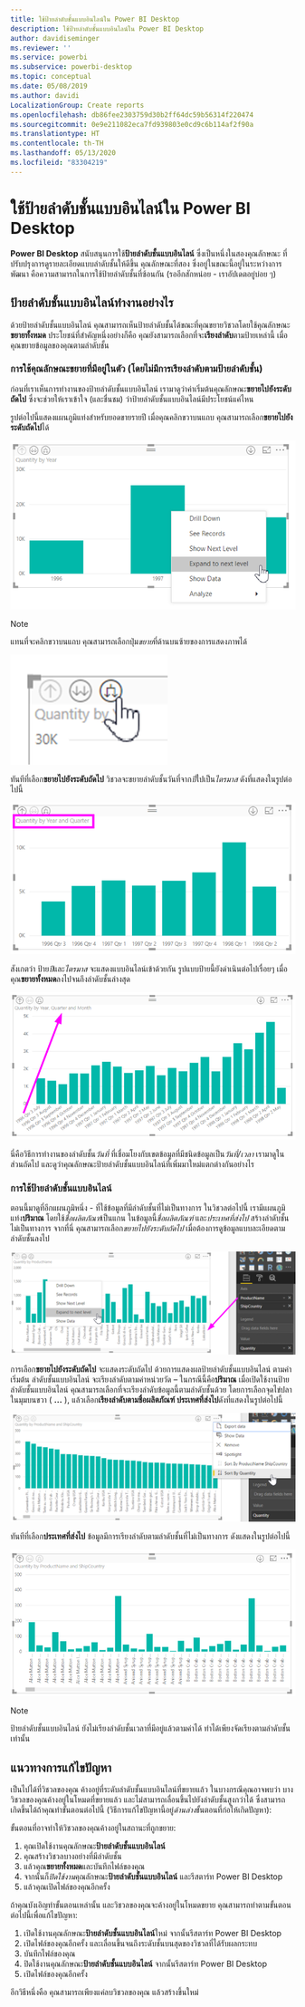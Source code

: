 ```yaml
---
title: ใช้ป้ายลำดับชั้นแบบอินไลน์ใน Power BI Desktop
description: ใช้ป้ายลำดับชั้นแบบอินไลน์ใน Power BI Desktop
author: davidiseminger
ms.reviewer: ''
ms.service: powerbi
ms.subservice: powerbi-desktop
ms.topic: conceptual
ms.date: 05/08/2019
ms.author: davidi
LocalizationGroup: Create reports
ms.openlocfilehash: db86fee2303759d30b2ff64dc59b56314f220474
ms.sourcegitcommit: 0e9e211082eca7fd939803e0cd9c6b114af2f90a
ms.translationtype: HT
ms.contentlocale: th-TH
ms.lasthandoff: 05/13/2020
ms.locfileid: "83304219"
---
```

# <a name="use-inline-hierarchy-labels-in-power-bi-desktop"></a>ใช้ป้ายลำดับชั้นแบบอินไลน์ใน Power BI Desktop
**Power BI Desktop** สนับสนุนการใช้**ป้ายลำดับชั้นแบบอินไลน์** ซึ่งเป็นหนึ่งในสองคุณลักษณะ ที่ปรับปรุงการดูรายละเอียดแบบลำดับชั้นให้ดีขึ้น คุณลักษณะที่สอง ซึ่งอยู่ในขณะนี้อยู่ในระหว่างการพัฒนา คือความสามารถในการใช้ป้ายลำดับชั้นที่ซ้อนกัน (รออีกสักหน่อย - เราอัปเดตอยู่บ่อย ๆ)   

## <a name="how-inline-hierarchy-labels-work"></a>ป้ายลำดับชั้นแบบอินไลน์ทำงานอย่างไร
ด้วยป้ายลำดับชั้นแบบอินไลน์ คุณสามารถเห็นป้ายลำดับชั้นได้ขณะที่คุณขยายวิชวลโดยใช้คุณลักษณะ**ขยายทั้งหมด** ประโยชน์ที่สำคัญหนึ่งอย่างก็คือ คุณยังสามารถเลือกที่จะ**เรียงลำดับ**ตามป้ายเหล่านี้ เมื่อคุณขยายข้อมูลของคุณตามลำดับชั้น

### <a name="using-the-built-in-expand-feature-without-sorting-by-hierarchy-labels"></a>การใช้คุณลักษณะขยายที่มีอยู่ในตัว (โดยไม่มีการเรียงลำดับตามป้ายลำดับชั้น)
ก่อนที่เราเห็นการทำงานของป้ายลำดับชั้นแบบอินไลน์ เรามาดูว่าค่าเริ่มต้นคุณลักษณะ**ขยายไปยังระดับถัดไป** ซึ่งจะช่วยให้เราเข้าใจ (และชื่นชม) ว่าป้ายลำดับชั้นแบบอินไลน์มีประโยชน์แค่ไหน

รูปต่อไปนี้แสดงแผนภูมิแท่งสำหรับยอดขายรายปี เมื่อคุณคลิกขวาบนแถบ คุณสามารถเลือก**ขยายไปยังระดับถัดไป**ได้

![ขยายเมนูบริบท](media/desktop-inline-hierarchy-labels/desktop-inline-hierarchy-labels-menu.png)

> [!NOTE]
> แทนที่จะคลิกขวาบนแถบ คุณสามารถเลือกปุ่ม*ขยาย*ที่ด้านบนซ้ายของการแสดงภาพได้

  ![ปุ่มขยาย](media/desktop-inline-hierarchy-labels/desktop-inline-hierarchy-labels-expand-button-finger.png)


ทันทีที่เลือก**ขยายไปยังระดับถัดไป** วิชวลจะขยายลำดับชั้นวันที่จาก*ปี*ไปเป็น*ไตรมาส* ดังที่แสดงในรูปต่อไปนี้

![วิชวลขยายเป็นปีและไตรมาส](media/desktop-inline-hierarchy-labels/desktop-inline-hierarchy-labels-qty-year-quarter.png)

สังเกตว่า ป้าย*ปี*และ*ไตรมาส* จะแสดงแบบอินไลน์เข้าด้วยกัน รูปแบบป้ายนี้ยังดำเนินต่อไปเรื่อยๆ เมื่อคุณ**ขยายทั้งหมด**ลงไปจนถึงลำดับชั้นล่างสุด

![วิชวลขยายเป็นปี ไตรมาสและเดือน](media/desktop-inline-hierarchy-labels/desktop-inline-hierarchy-labels-qty-year-quarter-month.png)

นี่คือวิธีการทำงานของลำดับชั้น*วันที่* ที่เชื่อมโยงกับเขตข้อมูลที่มีชนิดข้อมูลเป็น*วันที่/เวลา* เรามาดูในส่วนถัดไป และดูว่าคุณลักษณะป้ายลำดับชั้นแบบอินไลน์ที่เพิ่มมาใหม่แตกต่างกันอย่างไร

### <a name="using-inline-hierarchy-labels"></a>การใช้ป้ายลำดับชั้นแบบอินไลน์
ตอนนี้มาดูที่อีกแผนภูมิหนึ่ง - ที่ใช้ข้อมูลที่มีลำดับชั้นที่ไม่เป็นทางการ ในวิชวลต่อไปนี้ เรามีแผนภูมิแท่ง**ปริมาณ** โดยใช้*ชื่อผลิตภัณฑ์*เป็นแกน ในข้อมูลนี้*ชื่อผลิตภัณฑ์* และ*ประเทศที่ส่งไป* สร้างลำดับชั้นไม่เป็นทางการ จากที่นี่ คุณสามารถเลือก*ขยายไปยังระดับถัดไป* เมื่อต้องการดูข้อมูลแบบละเอียดตามลำดับชั้นลงไป

![แผนภูมิที่มีลำดับชั้นที่ไม่เป็นทางการ](media/desktop-inline-hierarchy-labels/desktop-inline-hierarchy-labels-informal-top-expand.png)

การเลือก**ขยายไปยังระดับถัดไป** จะแสดงระดับถัดไป ด้วยการแสดงผลป้ายลำดับชั้นแบบอินไลน์ ตามค่าเริ่มต้น ลำดับชั้นแบบอินไลน์ จะเรียงลำดับตามค่าหน่วยวัด – ในกรณีนี้คือ**ปริมาณ** เมื่อเปิดใช้งานป้ายลำดับชั้นแบบอินไลน์ คุณสามารถเลือกที่จะเรียงลำดับข้อมูลนี้ตามลำดับชั้นด้วย โดยการเลือกจุดไข่ปลาในมุมบนขวา ( **...** ), แล้วเลือก**เรียงลำดับตามชื่อผลิตภัณฑ์ ประเทศที่ส่งไป**ดังที่แสดงในรูปต่อไปนี้

![แผนภูมิที่มีลำดับชั้นไม่เป็นทางการเรียงลำดับตามค่าเริ่มต้น](media/desktop-inline-hierarchy-labels/desktop-inline-hierarchy-labels-informal-sort-quantity.png)

ทันทีที่เลือก**ประเทศที่ส่งไป** ข้อมูลมีการเรียงลำดับตามลำดับชั้นที่ไม่เป็นทางการ ดังแสดงในรูปต่อไปนี้

![แผนภูมิที่มีลำดับชั้นไม่เป็นทางการเรียงลำดับตามลำดับชั้นไม่เป็นทางการ](media/desktop-inline-hierarchy-labels/desktop-inline-hierarchy-labels-informal-sorted.png)

> [!NOTE]
> ป้ายลำดับชั้นแบบอินไลน์ ยังไม่เรียงลำดับชั้นเวลาที่มีอยู่แล้วตามค่าได้ ทำได้เพียงจัดเรียงตามลำดับชั้นเท่านั้น
> 
> 

## <a name="troubleshooting"></a>แนวทางการแก้ไขปัญหา
เป็นไปได้ที่วิชวลของคุณ ค้างอยู่ที่ระดับลำดับชั้นแบบอินไลน์ที่ขยายแล้ว ในบางกรณีคุณอาจพบว่า บางวิชวลของคุณค้างอยู่ในโหมดที่ขยายแล้ว และไม่สามารถเลื่อนขึ้นไปยังลำดับชั้นสูงกว่าได้ ซึ่งสามารถเกิดขึ้นได้ถ้าคุณทำขั้นตอนต่อไปนี้ (วิธีการแก้ไขปัญหานี้อยู่*ด้านล่าง*ขั้นตอนที่ก่อให้เกิดปัญหา):

ขั้นตอนที่อาจทำให้วิชวลของคุณค้างอยู่ในสถานะที่ถูกขยาย:

1. คุณเปิดใช้งานคุณลักษณะ**ป้ายลำดับชั้นแบบอินไลน์**
2. คุณสร้างวิชวลบางอย่างที่มีลำดับชั้น
3. แล้วคุณ**ขยายทั้งหมด**และบันทึกไฟล์ของคุณ
4. จากนั้นก็*ปิดใช้งาน*คุณลักษณะ**ป้ายลำดับชั้นแบบอินไลน์** และรีสตาร์ท Power BI Desktop
5. แล้วคุณเปิดไฟล์ของคุณอีกครั้ง

ถ้าคุณบังเอิญทำขั้นตอนเหล่านั้น และวิชวลของคุณจะค้างอยู่ในโหมดขยาย คุณสามารถทำตามขั้นตอนต่อไปนี้เพื่อแก้ไขปัญหา:

1. เปิดใช้งานคุณลักษณะ**ป้ายลำดับชั้นแบบอินไลน์**ใหม่ จากนั้นรีสตาร์ท Power BI Desktop
2. เปิดไฟล์ของคุณอีกครั้ง และเลื่อนขึ้นจนถึงระดับชั้นบนสุดของวิชวลที่ได้รับผลกระทบ
3. บันทึกไฟล์ของคุณ
4. ปิดใช้งานคุณลักษณะ**ป้ายลำดับชั้นแบบอินไลน์** จากนั้นรีสตาร์ท Power BI Desktop
5. เปิดไฟล์ของคุณอีกครั้ง

อีกวิธีหนึ่งคือ คุณสามารถเพียงแค่ลบวิชวลของคุณ แล้วสร้างขึ้นใหม่


